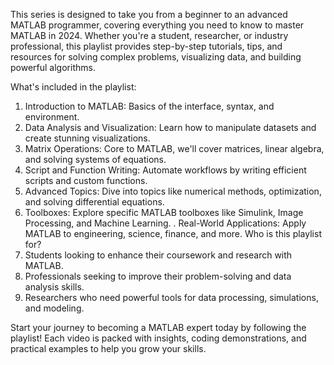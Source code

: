 This series is designed to take you from a beginner to an advanced MATLAB programmer, covering everything you need to know to master MATLAB in 2024. Whether you're a student, researcher, or industry professional, this playlist provides step-by-step tutorials, tips, and resources for solving complex problems, visualizing data, and building powerful algorithms.

What's included in the playlist:
1. Introduction to MATLAB: Basics of the interface, syntax, and environment.
2. Data Analysis and Visualization: Learn how to manipulate datasets and create stunning visualizations.
3. Matrix Operations: Core to MATLAB, we'll cover matrices, linear algebra, and solving systems of equations.
4. Script and Function Writing: Automate workflows by writing efficient scripts and custom functions.
5. Advanced Topics: Dive into topics like numerical methods, optimization, and solving differential equations.
6. Toolboxes: Explore specific MATLAB toolboxes like Simulink, Image Processing, and Machine Learning.
. Real-World Applications: Apply MATLAB to engineering, science, finance, and more.
Who is this playlist for?
1. Students looking to enhance their coursework and research with MATLAB.
2. Professionals seeking to improve their problem-solving and data analysis skills.
3. Researchers who need powerful tools for data processing, simulations, and modeling.


Start your journey to becoming a MATLAB expert today by following the playlist! Each video is packed with insights, coding demonstrations, and practical examples to help you grow your skills.
